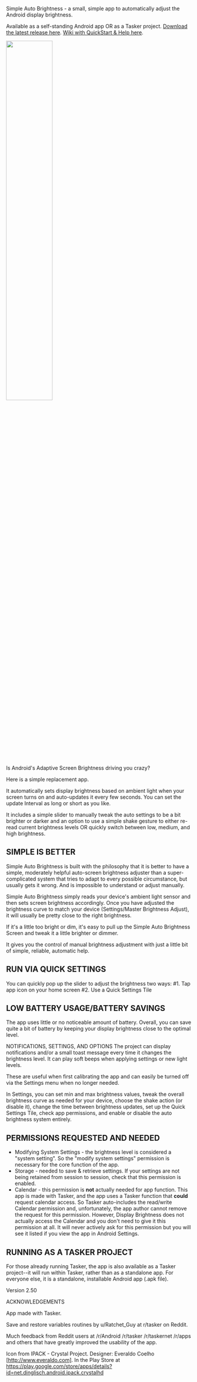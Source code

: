 
Simple Auto Brightness - a small, simple app to automatically adjust the Android display brightness. 

Available as a self-standing Android app OR as a Tasker project. [Download the latest release here](https://github.com/bhugh/android-auto-brightness/releases). [Wiki with QuickStart & Help here](https://github.com/bhugh/android-auto-brightness/wiki).

<img src=https://user-images.githubusercontent.com/2321668/67357564-34ccac80-f523-11e9-8c56-e4131d0891fb.png width=50%>

Is Android's Adaptive Screen Brightness driving you crazy?

Here is a simple replacement app.

It automatically sets display brightness based on ambient light when your screen turns on and auto-updates it every few seconds. You can set the update Interval as long or short as you like.

It includes a simple slider to manually tweak the auto settings to be a bit brighter or darker and an option to use a simple shake gesture to either re-read current brightness levels OR quickly switch between low, medium, and high brightness. 

## SIMPLE IS BETTER
Simple Auto Brightness is built with the philosophy that it is better to have a simple, moderately helpful auto-screen brightness adjuster than a super-complicated system that tries to adapt to every possible circumstance, but usually gets it wrong. And is impossible to understand or adjust manually.

Simple Auto Brightness simply reads your device's ambient light sensor and then sets screen brightness accordingly. Once you have adjusted the brightness curve to match your device (Settings/Master Brightness Adjust), it will usually be pretty close to the right brightness.

If it's a little too bright or dim, it's easy to pull up the Simple Auto Brightness Screen and tweak it a little brighter or dimmer.

It gives you the control of manual brightness adjustment with just a little bit of simple, reliable, automatic help.

## RUN VIA QUICK SETTINGS
You can quickly pop up the slider to adjust the brightness two ways:
  #1. Tap app icon on your home screen 
  #2. Use a Quick Settings Tile

## LOW BATTERY USAGE/BATTERY SAVINGS
The app uses little or no noticeable amount of battery. Overall, you can save quite a bit of battery by keeping your display brightness close to the optimal level.

NOTIFICATIONS, SETTINGS, AND OPTIONS
The project can display notifications and/or a small toast message every time it changes the brightness level. It can play soft beeps when applying settings or new light levels.

These are useful when first calibrating the app and can easily be turned off via the Settings menu when no longer needed.

In Settings, you can set min and max brightness values, tweak the overall brightness curve as needed for your device, choose the shake action (or disable it), change the time between brightness updates, set up the Quick Settings Tile, check app permissions, and enable or disable the auto brightness system entirely. 

## PERMISSIONS REQUESTED AND NEEDED
* Modifying System Settings - the brightness level is considered a "system setting". So the "modify system settings" permission is necessary for the core function of the app.
* Storage - needed to save & retrieve settings. If your settings are not being retained from session to session, check that this permission is enabled.
* Calendar - this permission is **not** actually needed for app function. This app is made with Tasker, and the app uses a Tasker function that **could** request calendar access.  So Tasker auto-includes the read/write Calendar permission and, unfortunately, the app author cannot remove the request for this permission. However, Display Brightness does not actually access the Calendar and you don't need to give it this permission at all.  It will never actively ask for this permission but you will see it listed if you view the app in Android Settings.

## RUNNING AS A TASKER PROJECT
For those already running Tasker, the app is also available as a Tasker project--it will run within Tasker, rather than as a standalone app.  For everyone else, it is a standalone, installable Android app (.apk file).
 
Version 2.50

ACKNOWLEDGEMENTS

App made with Tasker.

Save and restore variables routines by u/Ratchet_Guy at r/tasker on Reddit.

Much feedback from Reddit users at /r/Android /r/tasker  /r/taskernet /r/apps and others that have greatly improved the usability of the app.

Icon from IPACK - Crystal Project. Designer: Everaldo Coelho [http://www.everaldo.com]. In the Play Store at https://play.google.com/store/apps/details?id=net.dinglisch.android.ipack.crystalhd
